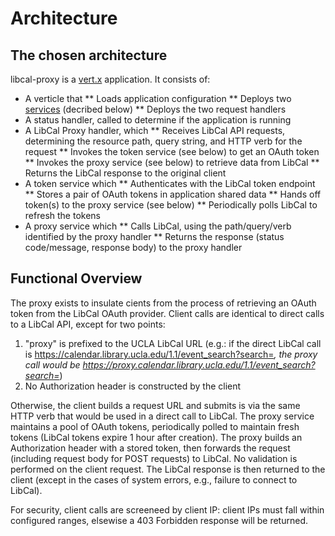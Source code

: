 # Architecture

## The chosen architecture
libcal-proxy is a [vert.x](https://vertx.io/) application.
It consists of:
* A verticle that 
** Loads application configuration
** Deploys two [services](https://vertx.io/docs/vertx-service-proxy/java/) (decribed below)
** Deploys the two request handlers
* A status handler, called to determine if the application is running
* A LibCal Proxy handler, which
** Receives LibCal API requests, determining the resource path, query string, and HTTP verb for the request
** Invokes the token service (see below) to get an OAuth token
** Invokes the proxy service (see below) to retrieve data from LibCal
** Returns the LibCal response to the original client
* A token service which
** Authenticates with the LibCal token endpoint
** Stores a pair of OAuth tokens in application shared data
** Hands off token(s) to the proxy service (see below)
** Periodically polls LibCal to refresh the tokens
* A proxy service which
** Calls LibCal, using the path/query/verb identified by the proxy handler
** Returns the response (status code/message, response body) to the proxy handler


## Functional Overview
The proxy exists to insulate cients from the process of retrieving an OAuth token from the LibCal OAuth provider. Client calls are identical to direct calls to a LibCal API, except for two points: 
1) "proxy" is prefixed to the UCLA LibCal URL (e.g.: if the direct LibCal call is https://calendar.library.ucla.edu/1.1/event_search?search=*, the proxy call would be https://proxy.calendar.library.ucla.edu/1.1/event_search?search=*)
2) No Authorization header is constructed by the client

Otherwise, the client builds a request URL and submits is via the same HTTP verb that would be used in a direct call to LibCal.
The proxy service maintains a pool of OAuth tokens, periodically polled to maintain fresh tokens (LibCal tokens expire 1 hour after creation). The proxy builds an Authorization header with a stored token, then forwards the request (including request body for POST requests) to LibCal. No validation is performed on the client request. The LibCal response is then returned to the client (except in the cases of system errors, e.g., failure to connect to LibCal).

For security, client calls are screeneed by client IP: client IPs must fall within configured ranges, elsewise a 403 Forbidden response will be returned.
